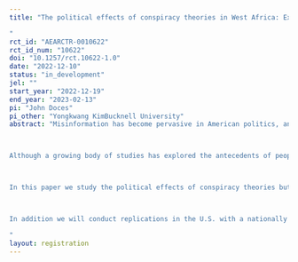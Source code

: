 ```yaml
---
title: "The political effects of conspiracy theories in West Africa: Experimental evidence from Côte d'Ivoire and Senegal
"
rct_id: "AEARCTR-0010622"
rct_id_num: "10622"
doi: "10.1257/rct.10622-1.0"
date: "2022-12-10"
status: "in_development"
jel: ""
start_year: "2022-12-19"
end_year: "2023-02-13"
pi: "John Doces"
pi_other: "Yongkwang KimBucknell University"
abstract: "Misinformation has become pervasive in American politics, and the rise of groups like QAnon reveal that conspiratorial thinking is neither a rare nor a benign phenomenon. In the post-truth era, misperceptions are prevalent among the mass public, but surprisingly, elites also exploit and promote misinformation. Given current interest by scholars and the public in the effects of “fake news” on political attitudes and beliefs, as well as on political participation, our proposed work aims to examine the consequences of exposure to and beliefs in conspiracy theories, which are a specific form of misinformation on political behavior.  Do conspiracy theories make people more or less politically active?   Moreover, do they affect perceptions of one's identity and their perceptions of democracy?  

Although a growing body of studies has explored the antecedents of people’s adoption of conspiracy beliefs, the consequences of conspiracy theories – particularly regarding political participation concerning normative vs. non-normative political participation– have been less explored. Research has looked at conspiracy beliefs, exposure to specific conspiracy theories, conspiracy thinking, and the communication of conspiracy theories as predictor variables. To date, the findings are mixed due to conceptual differences and the selection of predictors with different functions and aspects. 

In this paper we study the political effects of conspiracy theories but here we extend them to a non-western context.  Most research on the political effects of conspiracy theories has been conducted in western countries leaving aside their effects in non-western countries.  Yet, just like in western countries, conspiracy theories are a deep part of political life in many countries in the world.  This is especially true in semi-democratic countries like those in Africa.  In this analysis we extend research to West Africa examining Côte d'Ivoire and Senegal.  Our focus is on the effects of conspiracy theories in two areas (i) identity and perceptions focusing on respondent views of their own identity and democracy and (ii) political behavior.  We will ask a series of questions to measure these various outcomes including one that is behavioral asking if they want to donate their participation fee to a government-run orphanage.  

In addition we will conduct replications in the U.S. with a nationally representative survey conducted by Yougov and another non-representative sample with Mturk.  We will use these results to provide a comparison with a western country.  
"
layout: registration
---
```



